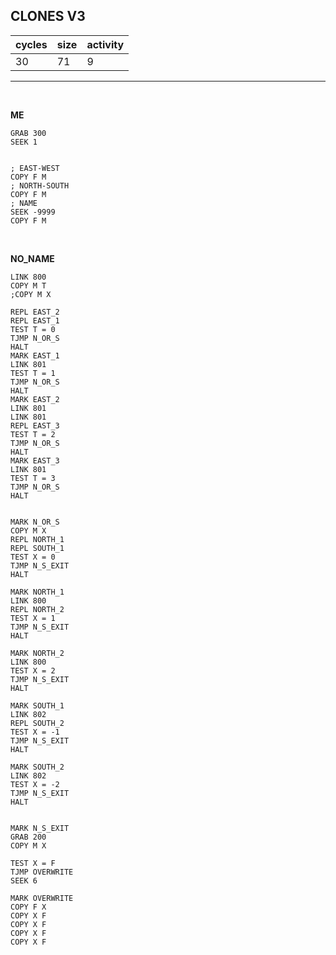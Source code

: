 ## CLONES V3

| cycles | size | activity |
| ------ | ---- | -------- |
| 30 | 71 | 9 |
<hr>
<br>

**ME**

```
GRAB 300
SEEK 1


; EAST-WEST
COPY F M
; NORTH-SOUTH
COPY F M
; NAME
SEEK -9999
COPY F M
```

<br>

**NO_NAME**

```
LINK 800
COPY M T
;COPY M X

REPL EAST_2
REPL EAST_1
TEST T = 0
TJMP N_OR_S
HALT
MARK EAST_1
LINK 801
TEST T = 1
TJMP N_OR_S
HALT
MARK EAST_2
LINK 801
LINK 801
REPL EAST_3
TEST T = 2
TJMP N_OR_S
HALT
MARK EAST_3
LINK 801
TEST T = 3
TJMP N_OR_S
HALT


MARK N_OR_S
COPY M X
REPL NORTH_1
REPL SOUTH_1
TEST X = 0
TJMP N_S_EXIT
HALT

MARK NORTH_1
LINK 800
REPL NORTH_2
TEST X = 1
TJMP N_S_EXIT
HALT

MARK NORTH_2
LINK 800
TEST X = 2
TJMP N_S_EXIT
HALT

MARK SOUTH_1
LINK 802
REPL SOUTH_2
TEST X = -1
TJMP N_S_EXIT
HALT

MARK SOUTH_2
LINK 802
TEST X = -2
TJMP N_S_EXIT
HALT


MARK N_S_EXIT
GRAB 200
COPY M X

TEST X = F
TJMP OVERWRITE
SEEK 6

MARK OVERWRITE
COPY F X
COPY X F
COPY X F
COPY X F
COPY X F
```
